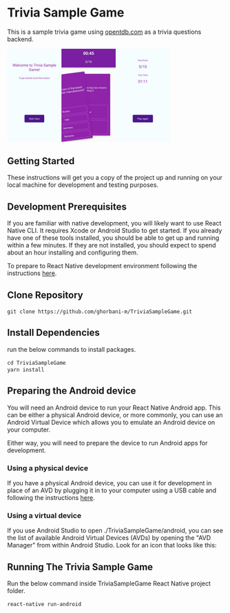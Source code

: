 # Trivia Sample Game
This is a sample trivia game using [opentdb.com](https://opentdb.com/) as a trivia questions backend.

<img align="left" width="25%" src="https://github.com/ghorbani-m/TriviaSampleGame/blob/screenshots/Image1.jpeg"/>
<img align="left" width="25%" src="https://github.com/ghorbani-m/TriviaSampleGame/blob/screenshots/Image2.jpeg"/>
<img width="25%" src="https://github.com/ghorbani-m/TriviaSampleGame/blob/screenshots/Image3.jpeg"/>

## Getting Started

These instructions will get you a copy of the project up and running on your local machine for development and testing purposes.


## Development Prerequisites
If you are familiar with native development, you will likely want to use React Native CLI. It requires Xcode or Android Studio to get started. If you already have one of these tools installed, you should be able to get up and running within a few minutes. If they are not installed, you should expect to spend about an hour installing and configuring them.

To prepare to React Native development environment following the instructions [here](https://facebook.github.io/react-native/docs/getting-started.html).

## Clone Repository
```
git clone https://github.com/ghorbani-m/TriviaSampleGame.git
```
## Install Dependencies
run the below commands to install packages.
```
cd TriviaSampleGame
yarn install
```
## Preparing the Android device
You will need an Android device to run your React Native Android app. This can be either a physical Android device, or more commonly, you can use an Android Virtual Device which allows you to emulate an Android device on your computer.

Either way, you will need to prepare the device to run Android apps for development.

### Using a physical device
If you have a physical Android device, you can use it for development in place of an AVD by plugging it in to your computer using a USB cable and following the instructions [here](https://facebook.github.io/react-native/docs/running-on-device).

### Using a virtual device
If you use Android Studio to open ./TriviaSampleGame/android, you can see the list of available Android Virtual Devices (AVDs) by opening the "AVD Manager" from within Android Studio. Look for an icon that looks like this:

## Running The Trivia Sample Game
Run the below command inside TriviaSampleGame React Native project folder.
```
react-native run-android
```
